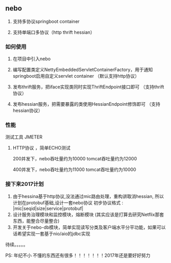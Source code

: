 
## nebo ##
1. 支持多协议springboot  container

2. 支持单端口多协议（http thrift hessian）


### 如何使用  ###
1. 在项目中引入nebo

2. 编写配置类定义NettyEmbeddedServletContainerFactory，用于通知springboot启用自定义servlet container （默认支持http协议）

3. 发布thrift服务，把iface实现类同时实现ThriftEndpoint接口即可 （支持thrift协议）

4. 发布hessian服务，把需要暴露的类使用HessianEndpoint修饰即可 （支持hessian协议）


 
### 性能  ###
测试工具 JMETER

1. HTTP协议 ，简单ECHO测试

   200并发下，nebo吞吐量约为10000   tomcat吞吐量约为12000

   400并发下，nebo吞吐量约为11000   tomcat吞吐量约为10000



### 接下来2017计划  ###

1. 由于hessina基于http协议,没法通过mic路由处理，重构讲取消hessian, 所以计划在protobuf基础,设计一套nebo协议
   初步协议格式 :    |mic|seqid|size|service|protobuf|
2. 设计服务治理模块和监控模块，熔断模块 (其实应该是打算去研究Netflix那套东西，能整合尽量整合)
3. 开发关于nebo-db模块，简单实现读写分类及客户端水平分平功能，如果可以话希望实现一套基于nio/aio的jdbc实现

待续。。。。。

PS: 年纪不小 不懂的东西还有很多！！！！！！！2017年还是要好好努力
